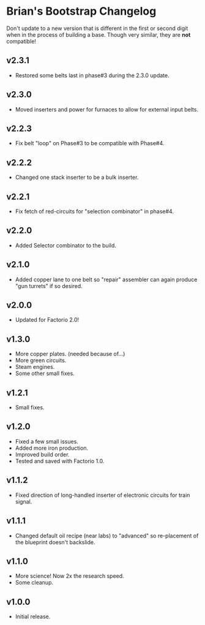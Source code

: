 # Brian's Bootstrap Changelog

Don't update to a new version that is different in the first or second digit when in the process of building a base. Though very similar, they are **not** compatible!

## v2.3.1

- Restored some belts last in phase#3 during the 2.3.0 update.

## v2.3.0

- Moved inserters and power for furnaces to allow for external input belts.

## v2.2.3

- Fix belt "loop" on Phase#3 to be compatible with Phase#4.

## v2.2.2

- Changed one stack inserter to be a bulk inserter.

## v2.2.1

- Fix fetch of red-circuits for "selection combinator" in phase#4.

## v2.2.0

- Added Selector combinator to the build.

## v2.1.0

- Added copper lane to one belt so "repair" assembler can again produce "gun turrets" if so desired.

## v2.0.0

- Updated for Factorio 2.0!

## v1.3.0

- More copper plates. (needed because of...)
- More green circuits.
- Steam engines.
- Some other small fixes.

## v1.2.1

- Small fixes.

## v1.2.0

- Fixed a few small issues.
- Added more iron production.
- Improved build order.
- Tested and saved with Factorio 1.0.

## v1.1.2

- Fixed direction of long-handled inserter of electronic circuits for train signal.

## v1.1.1

- Changed default oil recipe (near labs) to "advanced" so re-placement of the blueprint doesn't backslide.

## v1.1.0

- More science! Now 2x the research speed.
- Some cleanup.

## v1.0.0

- Initial release.
